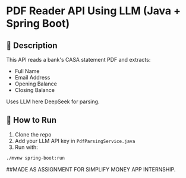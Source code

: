 # PDF Reader API Using LLM (Java + Spring Boot)

## 📄 Description
This API reads a bank's CASA statement PDF and extracts:
- Full Name
- Email Address
- Opening Balance
- Closing Balance

Uses LLM here DeepSeek for parsing.

## 🚀 How to Run

1. Clone the repo
2. Add your LLM API key in `PdfParsingService.java`
3. Run with:
```bash
./mvnw spring-boot:run
```
##MADE AS ASSIGNMENT FOR SIMPLIFY MONEY APP INTERNSHIP.
